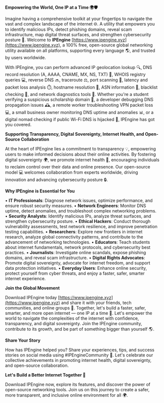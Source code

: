**Empowering the World, One IP at a Time 🌍🛡️**

Imagine having a comprehensive toolkit at your fingertips to navigate the vast and complex landscape of the internet 🌐. A utility that empowers you to identify malicious IPs, detect phishing domains, reveal scam infrastructure, map digital threat surfaces, and strengthen cybersecurity posture 🔐. Welcome to **IPEngine** [https://www.ipengine.xyz](https://www.ipengine.xyz), a 100% free, open-source global networking utility available on all platforms, supporting every language 🌎, and trusted by users worldwide.

With IPEngine, you can perform advanced IP geolocation lookup 🔍, DNS record resolution (A, AAAA, CNAME, MX, NS, TXT) 📡, WHOIS registry queries 💻, reverse DNS 🔜, traceroute ⚖️, port scanning 💪, latency and packet loss analysis ⏱️, hostname resolution 👀, ASN information 🔗, blacklist checking 🚫, and network diagnostics tools 🤔. Whether you're a student verifying a suspicious scholarship domain 📝, a developer debugging DNS propagation issues 🕰️, a remote worker troubleshooting VPN packet loss 💻, a small business owner monitoring DNS uptime and anomalies 📊, or a digital nomad checking if public Wi-Fi DNS is hijacked 🛂️, IPEngine has got you covered.

**Supporting Transparency, Digital Sovereignty, Internet Health, and Open-Source Collaboration**

At the heart of IPEngine lies a commitment to transparency 💡, empowering users to make informed decisions about their online activities. By fostering digital sovereignty 🌍, we promote internet health 🤒, encouraging individuals to reclaim control over their data and online presence. Our open-source model 💻 welcomes collaboration from experts worldwide, driving innovation and advancing cybersecurity posture 🔒.

**Why IPEngine is Essential for You**

• **IT Professionals**: Diagnose network issues, optimize performance, and ensure robust security measures.
• **Network Engineers**: Monitor DNS uptime, detect anomalies, and troubleshoot complex networking problems.
• **Security Analysts**: Identify malicious IPs, analyze threat surfaces, and strengthen cybersecurity posture.
• **Ethical Hackers**: Conduct thorough vulnerability assessments, test network resilience, and improve penetration testing capabilities.
• **Researchers**: Explore new frontiers in internet research, analyze global connectivity patterns, and contribute to the advancement of networking technologies.
• **Educators**: Teach students about internet fundamentals, network protocols, and cybersecurity best practices.
• **Journalists**: Investigate online scandals, expose phishing domains, and reveal scam infrastructure.
• **Digital Rights Advocates**: Promote digital sovereignty, advocate for internet freedom, and support data protection initiatives.
• **Everyday Users**: Enhance online security, protect yourself from cyber threats, and enjoy a faster, safer, smarter internet experience.

**Join the Global Movement**

Download IPEngine today [https://www.ipengine.xyz](https://www.ipengine.xyz) and share it with your friends, tech communities, and online groups 🤝. Together, let's build a faster, safer, smarter, and more open internet — one IP at a time 🔑. Let's empower the world to navigate the complexities of the internet with confidence, transparency, and digital sovereignty. Join the IPEngine community, contribute to its growth, and be part of something bigger than yourself 🌎.

**Share Your Story**

How has IPEngine helped you? Share your experiences, tips, and success stories on social media using #IPEngineCommunity 📱. Let's celebrate our collective achievements in promoting internet health, digital sovereignty, and open-source collaboration.

**Let's Build a Better Internet Together 🔑**

Download IPEngine now, explore its features, and discover the power of open-source networking tools. Join us on this journey to create a safer, more transparent, and inclusive online environment for all 🌍.